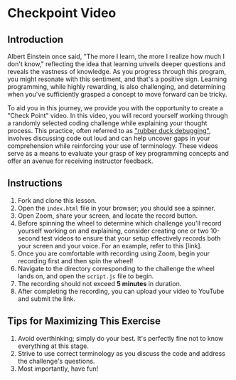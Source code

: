 # Checkpoint Video

## Introduction

Albert Einstein once said, "The more I learn, the more I realize how much I don't know," reflecting the idea that learning unveils deeper questions and reveals the vastness of knowledge. As you progress through this program, you might resonate with this sentiment, and that's a positive sign. Learning programming, while highly rewarding, is also challenging, and determining when you've sufficiently grasped a concept to move forward can be tricky.

To aid you in this journey, we provide you with the opportunity to create a "Check Point" video. In this video, you will record yourself working through a randomly selected coding challenge while explaining your thought process. This practice, often referred to as ["rubber duck debugging"](https://en.wikipedia.org/wiki/Rubber_duck_debugging), involves discussing code out loud and can help uncover gaps in your comprehension while reinforcing your use of terminology. These videos serve as a means to evaluate your grasp of key programming concepts and offer an avenue for receiving instructor feedback.

## Instructions

1. Fork and clone this lesson.
2. Open the `index.html` file in your browser; you should see a spinner.
3. Open Zoom, share your screen, and locate the record button.
4. Before spinning the wheel to determine which challenge you'll record yourself working on and explaining, consider creating one or two 10-second test videos to ensure that your setup effectively records both your screen and your voice. For an example, refer to this [link].
5. Once you are comfortable with recording using Zoom, begin your recording first and then spin the wheel!
6. Navigate to the directory corresponding to the challenge the wheel lands on, and open the `script.js` file to begin.
7. The recording should not exceed **5 minutes** in duration.
8. After completing the recording, you can upload your video to YouTube and submit the link.

## Tips for Maximizing This Exercise

1. Avoid overthinking; simply do your best. It's perfectly fine not to know everything at this stage.
2. Strive to use correct terminology as you discuss the code and address the challenge's questions.
3. Most importantly, have fun!